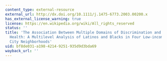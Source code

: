 ```yaml
---
content_type: external-resource
external_url: http://dx.doi.org/10.1111/j.1475-6773.2003.00200.x
has_external_license_warning: true
license: https://en.wikipedia.org/wiki/All_rights_reserved
status: ''
title: 'The Association Between Multiple Domains of Discrimination and Self Assessed
  Health: A Multilevel Analysis of Latinos and Blacks in Four Low-income New York
  City Neighborhoods'
uid: bf8de031-a198-4214-9251-935d9d3bda69
wayback_url: ''
---
```

